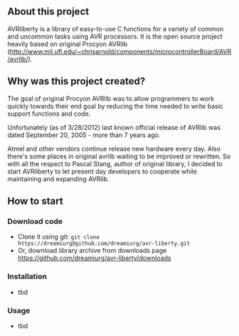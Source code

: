 ## About this project

AVRliberty is a library of easy-to-use C functions for a variety of common and uncommon tasks using AVR processors. It is the open source project heavily based on original Procyon AVRlib (http://www.mil.ufl.edu/~chrisarnold/components/microcontrollerBoard/AVR/avrlib/).

## Why was this project created?

The goal of original Procyon AVRlib was to allow programmers to work quickly towards their end goal by reducing the time needed to write basic support functions and code.

Unfortunately (as of 3/28/2012) last known official release of AVRlib was dated September 20, 2005 - more than 7 years ago.

Atmel and other vendors continue release new hardware every day. Also there's some places in original avrlib waiting to be improved or rewritten. So with all the respect to Pascal Stang, author of original library, I decided to start AVRliberty to let present day developers to cooperate while maintaining and expanding AVRlib.

## How to start
### Download code

* Clone it using git: ``git clone https://dreamiurg@github.com/dreamiurg/avr-liberty.git``
* Or, download library archive from downloads page https://github.com/dreamiurg/avr-liberty/downloads

### Installation
* tbd

### Usage
* tbd
